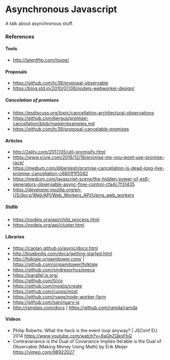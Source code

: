 # Asynchronous Javascript

A talk about asynchronous stuff.

### References

#### Tools

- http://latentflip.com/loupe/

#### Proposals

- https://github.com/tc39/proposal-observable
- https://blog.std.in/2010/07/08/nodejs-webworker-design/

##### Cancelation of promises

- https://esdiscuss.org/topic/cancellation-architectural-observations
- https://github.com/bergus/promise-cancellation/blob/master/examples.md
- https://github.com/tc39/proposal-cancelable-promises

#### Articles

- http://2ality.com/2017/05/util-promisify.html
- https://www.jcore.com/2016/12/18/promise-me-you-wont-use-promise-race/
- https://medium.com/@benlesh/promise-cancellation-is-dead-long-live-promise-cancellation-c6601f1f5082
- https://medium.com/javascript-scene/the-hidden-power-of-es6-generators-observable-async-flow-control-cfa4c7f31435
- https://developer.mozilla.org/en-US/docs/Web/API/Web_Workers_API/Using_web_workers

##### Stdlib

- https://nodejs.org/api/child_process.html
- https://nodejs.org/api/cluster.html

#### Libraries

- https://caolan.github.io/async/docs.html
- http://bluebirdjs.com/docs/getting-started.html
- http://folktale.origamitower.com/ | https://github.com/origamitower/folktale
- https://github.com/sindresorhus/execa
- https://parallel.js.org/
- https://github.com/tj/co
- https://github.com/mostjs/create
- https://github.com/cujojs/most
- https://github.com/rvagg/node-worker-farm
- https://github.com/sanctuary-js
- http://ramdajs.com/docs | https://github.com/ramda/ramda

#### Videos

- Philip Roberts: What the heck is the event loop anyway? | JSConf EU 2014 https://www.youtube.com/watch?v=8aGhZQkoFbQ
- Contravariance is the Dual of Covariance Implies Iterable is the Dual of Observable (Making Money Using Math) by Erik Meijer https://vimeo.com/98922027